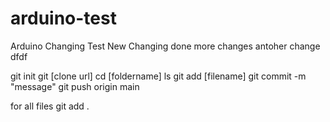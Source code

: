 # arduino-test

Arduino Changing Test
New Changing done
more changes
antoher change
dfdf

git init
git [clone url]
cd [foldername]
ls
git add [filename]
git commit -m "message"
git push origin main

for all files
git add .
